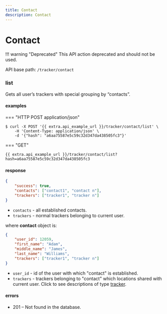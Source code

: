 ```yaml
---
title: Contact
description: Contact
---
```

# Contact 

!!! warning "Deprecated"
    This API action deprecated and should not be used.

API base path: `/tracker/contact`

### list

Gets all user’s trackers with special grouping by “contacts”.

#### examples

=== "HTTP POST application/json"

```abap
$ curl -X POST '{{ extra.api_example_url }}/tracker/contact/list' \
    -H 'Content-Type: application/json' \ 
    -d '{"hash": "a6aa75587e5c59c32d347da438505fc3"}'
```

=== "GET"

```abap
{{ extra.api_example_url }}/tracker/contact/list?hash=a6aa75587e5c59c32d347da438505fc3
```

#### response

```json
{
    "success": true,
    "contacts": ["contact1", "contact n"],
    "trackers": ["tracker1", "tracker n"]
}
```

* `contacts` - all established contacts.
* `trackers` - normal trackers belonging to current user.

where **contact** object is:

```json
{
    "user_id": 12059,
    "first_name": "Adam",
    "middle_name": "James",
    "last_name": "Williams",
    "trackers": ["tracker1", "tracker n"]
}
```

* `user_id` - id of the user with which "contact" is established.
* `trackers` - trackers belonging to "contact" which locations shared with current user.
Click to see descriptions of type [tracker](index.md#tracker-object-structure).

#### errors

* 201 – Not found in the database.
